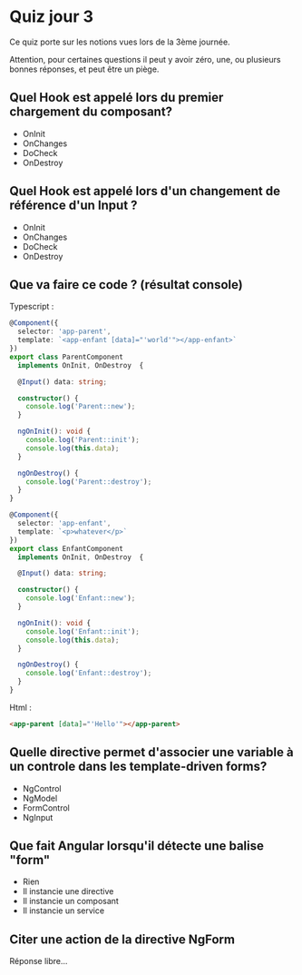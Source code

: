 # Quiz jour 3

Ce quiz porte sur les notions vues lors de la 3ème journée.

Attention, pour certaines questions il peut y avoir zéro, une, ou plusieurs bonnes réponses, et peut être un piège.

## Quel Hook est appelé lors du premier chargement du composant?

* OnInit
* OnChanges
* DoCheck
* OnDestroy
## Quel Hook est appelé lors d'un changement de référence d'un Input ?

* OnInit
* OnChanges
* DoCheck
* OnDestroy

## Que va faire ce code ? (résultat console)

Typescript :

```typescript
@Component({
  selector: 'app-parent',
  template: `<app-enfant [data]="'world'"></app-enfant>`
})
export class ParentComponent 
  implements OnInit, OnDestroy  {

  @Input() data: string;

  constructor() {
    console.log('Parent::new');
  }

  ngOnInit(): void {
    console.log('Parent::init');
    console.log(this.data);
  }

  ngOnDestroy() {
    console.log('Parent::destroy');
  }
}

@Component({
  selector: 'app-enfant',
  template: `<p>whatever</p>`
})
export class EnfantComponent 
  implements OnInit, OnDestroy  {

  @Input() data: string;

  constructor() {
    console.log('Enfant::new');
  }

  ngOnInit(): void {
    console.log('Enfant::init');
    console.log(this.data);
  }

  ngOnDestroy() {
    console.log('Enfant::destroy');
  }
}

```

Html :

```html
<app-parent [data]="'Hello'"></app-parent>
```

## Quelle directive permet d'associer une variable à un controle dans les template-driven forms?

- NgControl
- NgModel
- FormControl
- NgInput

## Que fait Angular lorsqu'il détecte une balise "form"

- Rien
- Il instancie une directive
- Il instancie un composant
- Il instancie un service

## Citer une action de la directive NgForm

Réponse libre...



